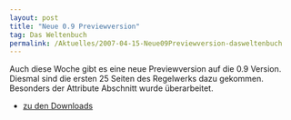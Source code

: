 ```yaml
---
layout: post
title: "Neue 0.9 Previewversion"
tag: Das Weltenbuch
permalink: /Aktuelles/2007-04-15-Neue09Previewversion-dasweltenbuch
---
```


Auch diese Woche gibt es eine neue Previewversion auf die 0.9 Version. Diesmal sind die ersten 25 Seiten des Regelwerks dazu gekommen. Besonders der Attribute Abschnitt wurde überarbeitet.

- [zu den Downloads](https://dasweltenbuch.jcgames.de/Publikationen/)
